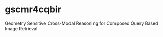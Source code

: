 gscmr4cqbir
==============================

Geometry Sensitive Cross-Modal Reasoning for Composed Query Based Image Retrieval
